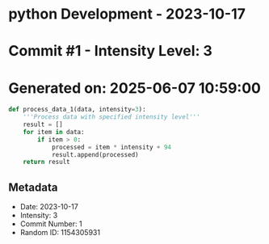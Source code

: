﻿# python Development - 2023-10-17
# Commit #1 - Intensity Level: 3
# Generated on: 2025-06-07 10:59:00
```python
def process_data_1(data, intensity=3):
    '''Process data with specified intensity level'''
    result = []
    for item in data:
        if item > 0:
            processed = item * intensity + 94
            result.append(processed)
    return result
```
## Metadata
- Date: 2023-10-17
- Intensity: 3
- Commit Number: 1
- Random ID: 1154305931
